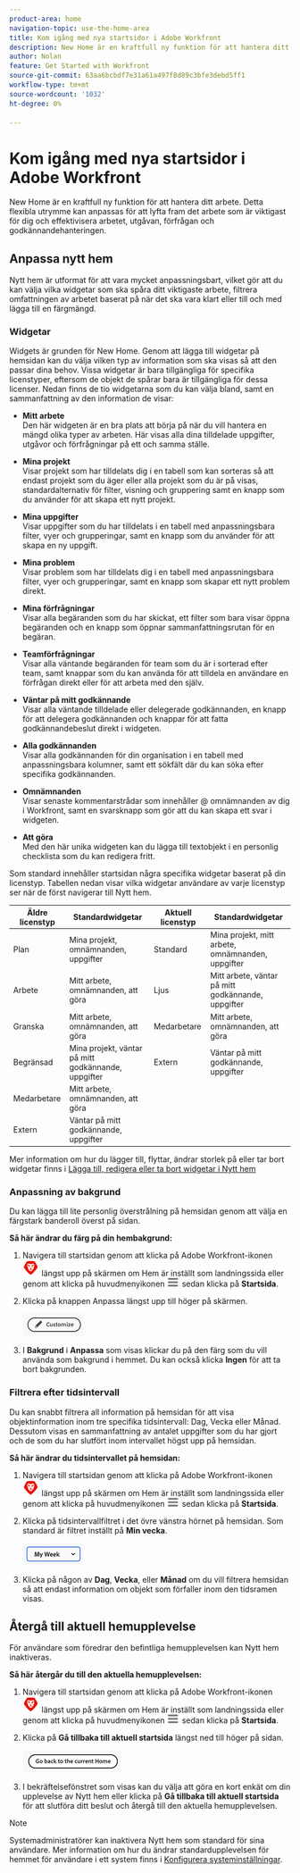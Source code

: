 ```yaml
---
product-area: home
navigation-topic: use-the-home-area
title: Kom igång med nya startsidor i Adobe Workfront
description: New Home är en kraftfull ny funktion för att hantera ditt arbete.
author: Nolan
feature: Get Started with Workfront
source-git-commit: 63aa6bcbdf7e31a61a497f8d89c3bfe3debd5ff1
workflow-type: tm+mt
source-wordcount: '1032'
ht-degree: 0%

---
```



# Kom igång med nya startsidor i Adobe Workfront

New Home är en kraftfull ny funktion för att hantera ditt arbete. Detta flexibla utrymme kan anpassas för att lyfta fram det arbete som är viktigast för dig och effektivisera arbetet, utgåvan, förfrågan och godkännandehanteringen.

## Anpassa nytt hem

Nytt hem är utformat för att vara mycket anpassningsbart, vilket gör att du kan välja vilka widgetar som ska spåra ditt viktigaste arbete, filtrera omfattningen av arbetet baserat på när det ska vara klart eller till och med lägga till en färgmängd.

### Widgetar

Widgets är grunden för New Home. Genom att lägga till widgetar på hemsidan kan du välja vilken typ av information som ska visas så att den passar dina behov. Vissa widgetar är bara tillgängliga för specifika licenstyper, eftersom de objekt de spårar bara är tillgängliga för dessa licenser. Nedan finns de tio widgetarna som du kan välja bland, samt en sammanfattning av den information de visar:

* **Mitt arbete**\
    Den här widgeten är en bra plats att börja på när du vill hantera en mängd olika typer av arbeten. Här visas alla dina tilldelade uppgifter, utgåvor och förfrågningar på ett och samma ställe.

* **Mina projekt**\
    Visar projekt som har tilldelats dig i en tabell som kan sorteras så att endast projekt som du äger eller alla projekt som du är på visas, standardalternativ för filter, visning och gruppering samt en knapp som du använder för att skapa ett nytt projekt.

* **Mina uppgifter**\
    Visar uppgifter som du har tilldelats i en tabell med anpassningsbara filter, vyer och grupperingar, samt en knapp som du använder för att skapa en ny uppgift.

* **Mina problem**\
    Visar problem som har tilldelats dig i en tabell med anpassningsbara filter, vyer och grupperingar, samt en knapp som skapar ett nytt problem direkt.

* **Mina förfrågningar**\
    Visar alla begäranden som du har skickat, ett filter som bara visar öppna begäranden och en knapp som öppnar sammanfattningsrutan för en begäran.

* **Teamförfrågningar**\
    Visar alla väntande begäranden för team som du är i sorterad efter team, samt knappar som du kan använda för att tilldela en användare en förfrågan direkt eller för att arbeta med den själv.

* **Väntar på mitt godkännande**\
    Visar alla väntande tilldelade eller delegerade godkännanden, en knapp för att delegera godkännanden och knappar för att fatta godkännandebeslut direkt i widgeten.

* **Alla godkännanden**\
    Visar alla godkännanden för din organisation i en tabell med anpassningsbara kolumner, samt ett sökfält där du kan söka efter specifika godkännanden.

* **Omnämnanden**\
    Visar senaste kommentarstrådar som innehåller @ omnämnanden av dig i Workfront, samt en svarsknapp som gör att du kan skapa ett svar i widgeten.

* **Att göra**\
    Med den här unika widgeten kan du lägga till textobjekt i en personlig checklista som du kan redigera fritt.

Som standard innehåller startsidan några specifika widgetar baserat på din licenstyp. Tabellen nedan visar vilka widgetar användare av varje licenstyp ser när de först navigerar till Nytt hem.

| **Äldre licenstyp** | **Standardwidgetar** | **Aktuell licenstyp** | **Standardwidgetar** |
|---|---|---|---|
| Plan | Mina projekt, omnämnanden, uppgifter | Standard | Mina projekt, mitt arbete, omnämnanden, uppgifter |
| Arbete | Mitt arbete, omnämnanden, att göra | Ljus | Mitt arbete, väntar på mitt godkännande, uppgifter |
| Granska | Mitt arbete, omnämnanden, att göra | Medarbetare | Mitt arbete, omnämnanden, att göra |
| Begränsad | Mina projekt, väntar på mitt godkännande, uppgifter | Extern | Väntar på mitt godkännande, uppgifter |
| Medarbetare | Mitt arbete, omnämnanden, att göra |  |  |
| Extern | Väntar på mitt godkännande, uppgifter |  |  |

Mer information om hur du lägger till, flyttar, ändrar storlek på eller tar bort widgetar finns i [Lägga till, redigera eller ta bort widgetar i Nytt hem](/help/quicksilver/workfront-basics/using-home/new-home/add-edit-remove-widgets-in-new-home.md)

### Anpassning av bakgrund

Du kan lägga till lite personlig överstrålning på hemsidan genom att välja en färgstark banderoll överst på sidan.

**Så här ändrar du färg på din hembakgrund:**

1. Navigera till startsidan genom att klicka på Adobe Workfront-ikonen ![Adobe Workfront Icon](../new-home/assets/home-icon-30x29.png) längst upp på skärmen om Hem är inställt som landningssida eller genom att klicka på huvudmenyikonen ![Huvudmenyikon](../new-home/assets/main-menu-icon-left-nav.png) sedan klicka på **Startsida**.

1. Klicka på knappen Anpassa längst upp till höger på skärmen.

   ![Knappen Anpassa](../new-home/assets/customize-button.png)

1. I **Bakgrund** i **Anpassa** som visas klickar du på den färg som du vill använda som bakgrund i hemmet. Du kan också klicka **Ingen** för att ta bort bakgrunden.

### Filtrera efter tidsintervall

Du kan snabbt filtrera all information på hemsidan för att visa objektinformation inom tre specifika tidsintervall: Dag, Vecka eller Månad. Dessutom visas en sammanfattning av antalet uppgifter som du har gjort och de som du har slutfört inom intervallet högst upp på hemsidan.

**Så här ändrar du tidsintervallet på hemsidan:**

1. Navigera till startsidan genom att klicka på Adobe Workfront-ikonen ![Adobe Workfront Icon](../new-home/assets/home-icon-30x29.png) längst upp på skärmen om Hem är inställt som landningssida eller genom att klicka på huvudmenyikonen ![Huvudmenyikon](../new-home/assets/main-menu-icon-left-nav.png) sedan klicka på **Startsida**.

1. Klicka på tidsintervallfiltret i det övre vänstra hörnet på hemsidan. Som standard är filtret inställt på **Min vecka**.

   ![Listruta för tidsintervallfilter](../new-home/assets/time-range-filter-dropdown-home.png)

1. Klicka på någon av **Dag**, **Vecka**, eller **Månad** om du vill filtrera hemsidan så att endast information om objekt som förfaller inom den tidsramen visas.

## Återgå till aktuell hemupplevelse

För användare som föredrar den befintliga hemupplevelsen kan Nytt hem inaktiveras.


**Så här återgår du till den aktuella hemupplevelsen:**

1. Navigera till startsidan genom att klicka på Adobe Workfront-ikonen ![Adobe Workfront Icon](../new-home/assets/home-icon-30x29.png) längst upp på skärmen om Hem är inställt som landningssida eller genom att klicka på huvudmenyikonen ![Huvudmenyikon](../new-home/assets/main-menu-icon-left-nav.png) sedan klicka på **Startsida**.

1. Klicka på **Gå tillbaka till aktuell startsida** längst ned till höger på sidan.

   ![Gå tillbaka till aktuell hemknapp](../new-home/assets/go-back-to-current-home-button.png)

1. I bekräftelsefönstret som visas kan du välja att göra en kort enkät om din upplevelse av Nytt hem eller klicka på **Gå tillbaka till aktuell startsida** för att slutföra ditt beslut och återgå till den aktuella hemupplevelsen.

>[!NOTE]
>
> Systemadministratörer kan inaktivera Nytt hem som standard för sina användare. Mer information om hur du ändrar standardupplevelsen för hemmet för användare i ett system finns i [Konfigurera systeminställningar](/help/quicksilver/administration-and-setup/manage-workfront/security/configure-security-preferences.md).
